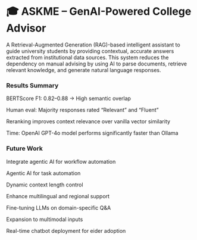 # 🎓 ASKME – GenAI-Powered College Advisor

A Retrieval-Augmented Generation (RAG)-based intelligent assistant to guide university students by providing contextual, accurate answers extracted from institutional data sources. This system reduces the dependency on manual advising by using AI to parse documents, retrieve relevant knowledge, and generate natural language responses.


### Results Summary
BERTScore F1: 0.82–0.88 → High semantic overlap

Human eval: Majority responses rated “Relevant” and “Fluent”

Reranking improves context relevance over vanilla vector similarity

Time: OpenAI GPT-4o model performs significantly faster than Ollama

### Future Work
Integrate agentic AI for workflow automation

Agentic AI for task automation

Dynamic context length control

Enhance multilingual and regional support

Fine-tuning LLMs on domain-specific Q&A

Expansion to multimodal inputs

Real-time chatbot deployment for eider adoption